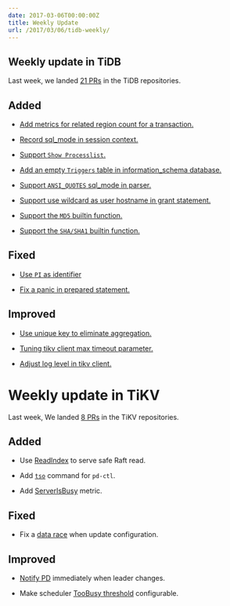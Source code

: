 ```yaml
---
date: 2017-03-06T00:00:00Z
title: Weekly Update
url: /2017/03/06/tidb-weekly/
---
```


## Weekly update in TiDB

Last week, we landed [21 PRs](https://github.com/pingcap/tidb/pulls?utf8=%E2%9C%93&q=is%3Apr%20is%3Amerged%20merged%3A2017-02-27..2017-03-05%20) in the TiDB repositories.

## Added

* [Add metrics for related region count for a transaction.](https://github.com/pingcap/tidb/pull/2701)

* [Record sql_mode in session context.](https://github.com/pingcap/tidb/pull/2739)

* [Support `Show Processlist`.](https://github.com/pingcap/tidb/pull/2744)

* [Add an empty `Triggers` table in information_schema database.](https://github.com/pingcap/tidb/pull/2749)

* [Support `ANSI_QUOTES` sql_mode in parser.](https://github.com/pingcap/tidb/pull/2754)

* [Support use wildcard as user hostname in grant statement.](https://github.com/pingcap/tidb/pull/2757)

* [Support the `MD5` builtin function.](https://github.com/pingcap/tidb/pull/2780)

* [Support the `SHA/SHA1` builtin function.](https://github.com/pingcap/tidb/pull/2781)


## Fixed

* [Use `PI` as identifier](https://github.com/pingcap/tidb/pull/2763)

* [Fix a panic in prepared statement.](https://github.com/pingcap/tidb/pull/2767)


## Improved

* [Use unique key to eliminate aggregation.](https://github.com/pingcap/tidb/pull/2702)

* [Tuning tikv client max timeout parameter.](https://github.com/pingcap/tidb/pull/2746)

* [Adjust log level in tikv client.](https://github.com/pingcap/tidb/pull/2765)


# Weekly update in TiKV

Last week, We landed [8 PRs](https://github.com/search?utf8=%E2%9C%93&q=repo%3Apingcap%2Ftikv+repo%3Apingcap%2Fpd+is%3Apr+is%3Amerged+merged%3A2017-02-26..2017-03-04+&type=Issues&ref=searchresults) in the TiKV repositories.

## Added

* Use [ReadIndex](https://github.com/pingcap/tikv/pull/1642) to serve safe Raft read.

* Add [`tso`](https://github.com/pingcap/pd/pull/550) command for `pd-ctl`.

* Add [ServerIsBusy](https://github.com/pingcap/tikv/pull/1660) metric.

## Fixed

* Fix a [data race](https://github.com/pingcap/pd/pull/552) when update configuration.

## Improved

* [Notify PD](https://github.com/pingcap/tikv/pull/1658) immediately when leader changes.

* Make scheduler [TooBusy threshold](https://github.com/pingcap/tikv/pull/1666) configurable.
